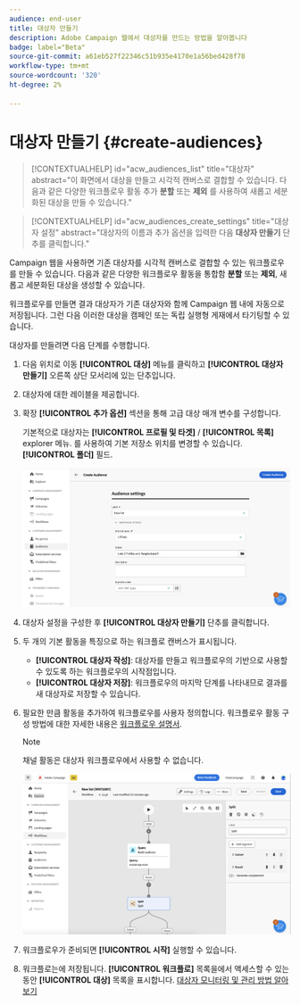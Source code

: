 ```yaml
---
audience: end-user
title: 대상자 만들기
description: Adobe Campaign 웹에서 대상자를 만드는 방법을 알아봅니다
badge: label="Beta"
source-git-commit: a61eb527f22346c51b935e4170e1a56bed428f78
workflow-type: tm+mt
source-wordcount: '320'
ht-degree: 2%

---
```



# 대상자 만들기 {#create-audiences}

>[!CONTEXTUALHELP]
>id="acw_audiences_list"
>title="대상자"
>abstract="이 화면에서 대상을 만들고 시각적 캔버스로 결합할 수 있습니다. 다음과 같은 다양한 워크플로우 활동 추가 **분할** 또는 **제외** 를 사용하여 새롭고 세분화된 대상을 만들 수 있습니다."


>[!CONTEXTUALHELP]
>id="acw_audiences_create_settings"
>title="대상자 설정"
>abstract="대상자의 이름과 추가 옵션을 입력한 다음 **대상자 만들기** 단추를 클릭합니다."

Campaign 웹을 사용하면 기존 대상자를 시각적 캔버스로 결합할 수 있는 워크플로우를 만들 수 있습니다. 다음과 같은 다양한 워크플로우 활동을 통합함 **분할** 또는 **제외**, 새롭고 세분화된 대상을 생성할 수 있습니다.

워크플로우를 만들면 결과 대상자가 기존 대상자와 함께 Campaign 웹 내에 자동으로 저장됩니다. 그런 다음 이러한 대상을 캠페인 또는 독립 실행형 게재에서 타기팅할 수 있습니다.

대상자를 만들려면 다음 단계를 수행합니다.

1. 다음 위치로 이동 **[!UICONTROL 대상]** 메뉴를 클릭하고 **[!UICONTROL 대상자 만들기]** 오른쪽 상단 모서리에 있는 단추입니다.
1. 대상자에 대한 레이블을 제공합니다.
1. 확장 **[!UICONTROL 추가 옵션]** 섹션을 통해 고급 대상 매개 변수를 구성합니다.

   기본적으로 대상자는 **[!UICONTROL 프로필 및 타겟]** / **[!UICONTROL 목록]** explorer 메뉴. 를 사용하여 기본 저장소 위치를 변경할 수 있습니다. **[!UICONTROL 폴더]** 필드.

   ![](assets/audiences-settings.png)

1. 대상자 설정을 구성한 후 **[!UICONTROL 대상자 만들기]** 단추를 클릭합니다.

1. 두 개의 기본 활동을 특징으로 하는 워크플로 캔버스가 표시됩니다.

   * **[!UICONTROL 대상자 작성]**: 대상자를 만들고 워크플로우의 기반으로 사용할 수 있도록 하는 워크플로우의 시작점입니다.
   * **[!UICONTROL 대상자 저장]**: 워크플로우의 마지막 단계를 나타내므로 결과를 새 대상자로 저장할 수 있습니다.

1. 필요한 만큼 활동을 추가하여 워크플로우를 사용자 정의합니다. 워크플로우 활동 구성 방법에 대한 자세한 내용은 [워크플로우 설명서](../workflows/activities/about-activities.md).

   >[!NOTE]
   >
   >채널 활동은 대상자 워크플로우에서 사용할 수 없습니다.

   ![](assets/audience-creation-canvas.png)

1. 워크플로우가 준비되면 **[!UICONTROL 시작]** 실행할 수 있습니다.

1. 워크플로는에 저장됩니다. **[!UICONTROL 워크플로]** 목록을에서 액세스할 수 있는 동안 **[!UICONTROL 대상]** 목록을 표시합니다. [대상자 모니터링 및 관리 방법 알아보기](access-audiences.md)
